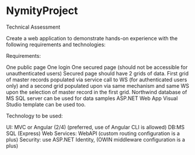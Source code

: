 # NymityProject

Technical Assessment

Create a web application to demonstrate hands-on experience with the following requirements and technologies:

Requirements: 

One public page
One login
One secured page (should not be accessible for unauthenticated users)
Secured page should have 2 grids of data. First grid of master records populated via service call to WS (for authenticated users only) and a second grid populated upon via same mechanism and same WS upon the selection of master record in the first grid.
Northwind database of MS SQL server can be used for data samples
ASP.NET Web App Visual Studio template can be used too. 


Technology to be used:


UI: MVC or Angular (2/4) (preferred, use of Angular CLI is allowed)
DB:MS SQL (Express)
Web Services: WebAPI (custom routing configuration is a plus)
Security: use ASP.NET Identity, (OWIN middleware configuration is a plus)
